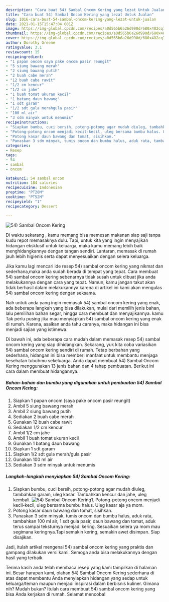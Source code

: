 ```yaml
---
description: "Cara buat 54) Sambal Oncom Kering yang lezat Untuk Jualan"
title: "Cara buat 54) Sambal Oncom Kering yang lezat Untuk Jualan"
slug: 1016-cara-buat-54-sambal-oncom-kering-yang-lezat-untuk-jualan
date: 2021-01-15T15:47:04.001Z
image: https://img-global.cpcdn.com/recipes/a0d565b6a26d990d/680x482cq70/54-sambal-oncom-kering-foto-resep-utama.jpg
thumbnail: https://img-global.cpcdn.com/recipes/a0d565b6a26d990d/680x482cq70/54-sambal-oncom-kering-foto-resep-utama.jpg
cover: https://img-global.cpcdn.com/recipes/a0d565b6a26d990d/680x482cq70/54-sambal-oncom-kering-foto-resep-utama.jpg
author: Dorothy Greene
ratingvalue: 3.1
reviewcount: 15
recipeingredient:
- "1 papan oncom saya pake oncom pasir reungit"
- "5 siung bawang merah"
- "2 siung bawang putih"
- "2 buah cabe merah"
- "12 buah cabe rawit"
- "1/2 cm kencur"
- "1/2 cm jahe"
- "1 buah tomat ukuran kecil"
- "1 batang daun bawang"
- "1 sdt garam"
- "1/2 sdt gula merahgula pasir"
- "100 ml air"
- "3 sdm minyak untuk menumis"
recipeinstructions:
- "Siapkan bumbu, cuci bersih, potong-potong agar mudah diuleg, tambahkan garam, uleg kasar. Tambahkan kencur dan jahe, uleg kembali."
- "Potong-potong oncom menjadi kecil-kecil, uleg bersama bumbu halus. Uleg kasar aja ya mom."
- "Potong kasar daun bawang dan tomat, sisihkan."
- "Panaskan 3 sdm minyak, tumis oncom dan bumbu halus, aduk rata, tambahkan 100 ml air, 1 sdt gula pasir, daun bawang dan tomat, aduk terus sampai teksturnya menjadi kering. Sesuaikan selera ya mom mau segimana keringnya.Tapi semakin kering, semakin awet disimpan. Siap disajikan."
categories:
- Resep
tags:
- 54
- sambal
- oncom

katakunci: 54 sambal oncom 
nutrition: 184 calories
recipecuisine: Indonesian
preptime: "PT20M"
cooktime: "PT52M"
recipeyield: "1"
recipecategory: Dessert

---
```



![54) Sambal Oncom Kering](https://img-global.cpcdn.com/recipes/a0d565b6a26d990d/680x482cq70/54-sambal-oncom-kering-foto-resep-utama.jpg)

Di waktu  sekarang , kamu memang bisa memesan makanan siap saji tanpa kudu repot memasaknya dulu. Tapi, untuk kita yang ingin menyajikan hidangan eksklusif untuk keluarga, maka kamu memang lebih baik menghidangkannya dengan tangan sendiri. Lantaran, memasak di rumah jauh lebih higienis serta dapat menyesuaikan dengan selera keluarga.

Jika kamu lagi mencari ide resep 54) sambal oncom kering yang nikmat dan sederhana,maka anda sudah berada di tempat yang tepat. Cara membuat 54) sambal oncom kering  sebenarnya tidak susah untuk dibuat jika anda melakukannya dengan cara yang tepat. Namun, kamu jangan takut akan tidak berhasil dalam melakukannya 
karena di artikel ini kami akan mengulas 54) sambal oncom kering dengan seksama.  



Nah untuk anda yang ingin memasak 54) sambal oncom kering yang enak, ada beberapa langkah yang bisa dilakukan, mulai dari memilih jenis bahan, lalu pemilihan bahan segar, hingga cara membuat dan menyajikannya. kamu Tak perlu pusing jika mau menyiapkan 54) sambal oncom kering yang enak di rumah. Karena, asalkan anda  tahu caranya, maka hidangan ini bisa menjadi sajian yang istimewa.

Di bawah ini, ada beberapa cara mudah dalam memasak resep 54) sambal oncom kering yang siap dihidangkan. Sekarang, yuk kita coba variasikan 54) sambal oncom kering sendiri di rumah. Tetap berbahan yang sederhana, hidangan ini bisa memberi manfaat untuk membantu menjaga kesehatan tubuhmu sekeluarga. Anda dapat membuat 54) Sambal Oncom Kering menggunakan 13 jenis bahan dan 4 tahap pembuatan. Berikut ini cara dalam membuat hidangannya.

<!--inarticleads1-->

##### Bahan-bahan dan bumbu yang digunakan untuk pembuatan 54) Sambal Oncom Kering:

1. Siapkan 1 papan oncom (saya pake oncom pasir reungit)
1. Ambil 5 siung bawang merah
1. Ambil 2 siung bawang putih
1. Sediakan 2 buah cabe merah
1. Gunakan 12 buah cabe rawit
1. Sediakan 1/2 cm kencur
1. Ambil 1/2 cm jahe
1. Ambil 1 buah tomat ukuran kecil
1. Gunakan 1 batang daun bawang
1. Siapkan 1 sdt garam
1. Siapkan 1/2 sdt gula merah/gula pasir
1. Gunakan 100 ml air
1. Sediakan 3 sdm minyak untuk menumis




<!--inarticleads2-->

##### Langkah-langkah menyiapkan 54) Sambal Oncom Kering:

1. Siapkan bumbu, cuci bersih, potong-potong agar mudah diuleg, tambahkan garam, uleg kasar. Tambahkan kencur dan jahe, uleg kembali.
<img src="https://img-global.cpcdn.com/steps/fd56d9ee47167986/160x128cq70/54-sambal-oncom-kering-langkah-memasak-1-foto.jpg" alt="54) Sambal Oncom Kering">1. Potong-potong oncom menjadi kecil-kecil, uleg bersama bumbu halus. Uleg kasar aja ya mom.
1. Potong kasar daun bawang dan tomat, sisihkan.
1. Panaskan 3 sdm minyak, tumis oncom dan bumbu halus, aduk rata, tambahkan 100 ml air, 1 sdt gula pasir, daun bawang dan tomat, aduk terus sampai teksturnya menjadi kering. Sesuaikan selera ya mom mau segimana keringnya.Tapi semakin kering, semakin awet disimpan. Siap disajikan.




Jadi, itulah artikel mengenai  54) sambal oncom kering  yang praktis dan gampang dilakukan versi kami. Semoga anda bisa melakukannya dengan hasil yang terbaik. 

Terima kasih anda telah membaca resep yang kami tampilkan di halaman ini. Besar harapan kami, olahan  54) Sambal Oncom Kering sederhana di atas dapat membantu Anda menyiapkan hidangan yang sedap untuk keluarga/teman maupun menjadi inspirasi dalam berbisnis kuliner. Gimana nih? Mudah bukan? Itulah cara membuat 54) sambal oncom kering yang bisa Anda kerjakan di rumah. Selamat mencoba!

